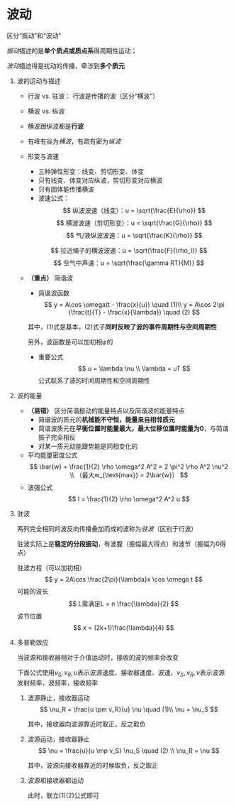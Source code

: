 # 波动
区分“振动”和“波动”

*振动*描述的是**单个质点或质点系**得周期性运动；

*波动*描述得是扰动的传播，牵涉到**多个质元**
1. 波的运动与描述
    - 行波 vs. 驻波：
    行波是传播的波（区分“横波”）

    - 横波 vs. 纵波
    - 横波跟纵波都是**行波**
    - 有峰有谷为*横波*，有疏有密为*纵波*
    - 形变与波速
        - 三种弹性形变：线变、剪切形变、体变
        - 只有线变、体变对应纵波，剪切形变对应横波
        - 只有固体能传播横波
        - 波速公式：
        $$
            纵波波速（线变）：u = \sqrt{\frac{E}{\rho}}
        $$
        $$
            横波波速（剪切形变）：u = \sqrt{\frac{G}{\rho}}
        $$
        $$
            气/液纵波波速：u = \sqrt{\frac{K}{\rho}}
        $$

        $$
            拉近绳子的横波波速：u = \sqrt{\frac{F}{\rho_l}}
        $$
        $$
            空气中声速：u = \sqrt{\frac{\gamma RT}{M}}
        $$

    - **（重点）** 简谐波
      - 简谐波函数
      $$
          y = A\cos \omega(t - \frac{x}{u}) \quad (1)\\
          y = A\cos 2\pi (\frac{t}{T} - \frac{x}{\lambda}) \quad (2)
      $$
      
      其中，$(1)$式是基本，$(2)$式子**同时反映了波的事件周期性与空间周期性**

      另外，波函数是可以加初相$\varphi$的

      - 重要公式
      $$
          u = \lambda \nu \\
          \lambda = uT
      $$
      公式联系了波的时间周期性和空间周期性

2. 波的能量
   - **（易错）** 区分简谐振动的能量特点以及简谐波的能量特点
     - 简谐波的质元的**机械能不守恒，能量来自相邻质元**
     - 简谐波质元在**平衡位置时能量最大，最大位移位置时能量为0**，与简谐振子完全相反
     - 对某一质元动能跟势能是同相变化的
   - 平均能量密度公式
     $$
        \bar{w} = \frac{1}{2} \rho \omega^2 A^2 = 2 \pi^2 \rho A^2 \nu^2 \\
        （最大w_{\text{max}} = 2\bar{w}）
     $$
   - 波强公式
     $$
        I = \frac{1}{2} \rho \omega^2 A^2 u
     $$

3. 驻波
   
   两列完全相同的波反向传播叠加而成的波称为*驻波*（区别于行波）

   驻波实际上是**稳定的分段振动**，有波腹（振幅最大得点）和波节（振幅为0得点）

   驻波方程（可以加初相）
   $$
    y = 2A\cos \frac{2\pi}{\lambda}x \cos \omega t
   $$
   可能的波长
   $$
    L需满足L = n \frac{\lambda}{2}
   $$
   波节位置
   $$
    x = (2k+1)\frac{\lambda}{4}
   $$

4. 多普勒效应
   
   当波源和接收器相对于介值运动时，接收的波的频率会改变

   下面公式使用$v_S, v_R, u$表示波源速度、接收器速度、波速，$\nu_S, \nu_R, \nu$表示波源发射频率，波频率，接收频率

   1. 波源静止，接收器运动
      $$
        \nu_R = \frac{u \pm v_R}{u} \nu \quad (1)\\
        \nu = \nu_S
      $$

      其中，接收器向波源靠近时取正，反之取负
   2. 波源运动，接收器静止
      $$
        \nu = \frac{u}{u \mp v_S} \nu_S \quad (2) \\
        \nu_R = \nu
      $$

      其中，波源向接收器靠近的时候取负，反之取正
   3. 波源和接收器都运动
      
      此时，联立$(1)(2)$公式即可